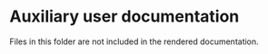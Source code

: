 # Auxiliary user documentation

Files in this folder are not included in the rendered documentation.

